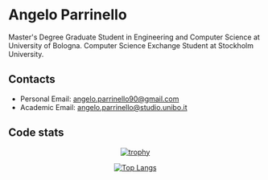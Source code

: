 # Angelo Parrinello

Master's Degree Graduate Student in Engineering and Computer Science at University of Bologna. Computer Science Exchange Student at Stockholm University.

## Contacts

 - Personal Email: angelo.parrinello90@gmail.com
 - Academic Email: angelo.parrinello@studio.unibo.it

## Code stats

<div align="center">
  
  <!--
  [![Anurag's GitHub stats](https://github-readme-stats.vercel.app/api?username=AngeloParrinello)](https://github.com/anuraghazra/github-readme-stats)
  -->
 
 <!--
 [![GitHub Streak](http://github-readme-streak-stats.herokuapp.com?user=AngeloParrinello&date_format=j%20M%5B%20Y%5D)](https://git.io/streak-stats)
 -->
 
 [![trophy](https://github-profile-trophy.vercel.app/?username=AngeloParrinello&row=2&column=4&margin-w=15&margin-h=15)](https://github.com/ryo-ma/github-profile-trophy)
  
 [![Top Langs](https://github-readme-stats.vercel.app/api/top-langs/?username=AngeloParrinello&langs_count=8&layout=compact&hide=html,css,scss,jupyter%20notebook)](https://github.com/anuraghazra/github-readme-stats)
  
</div>
